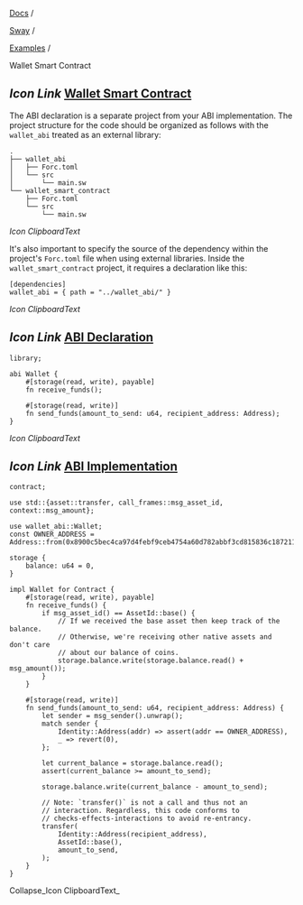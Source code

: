 [Docs](https://docs.fuel.network/) /

[Sway](https://docs.fuel.network/docs/sway/) /

[Examples](https://docs.fuel.network/docs/sway/examples/) /

Wallet Smart Contract

## _Icon Link_ [Wallet Smart Contract](https://docs.fuel.network/docs/sway/examples/wallet_smart_contract/\#wallet-smart-contract)

The ABI declaration is a separate project from your ABI implementation. The project structure for the code should be organized as follows with the `wallet_abi` treated as an external library:

```fuel_Box fuel_Box-idXKMmm-css
.
├── wallet_abi
│   ├── Forc.toml
│   └── src
│       └── main.sw
└── wallet_smart_contract
    ├── Forc.toml
    └── src
        └── main.sw
```

_Icon ClipboardText_

It's also important to specify the source of the dependency within the project's `Forc.toml` file when using external libraries. Inside the `wallet_smart_contract` project, it requires a declaration like this:

```fuel_Box fuel_Box-idXKMmm-css
[dependencies]
wallet_abi = { path = "../wallet_abi/" }
```

_Icon ClipboardText_

## _Icon Link_ [ABI Declaration](https://docs.fuel.network/docs/sway/examples/wallet_smart_contract/\#abi-declaration)

```fuel_Box fuel_Box-idXKMmm-css
library;

abi Wallet {
    #[storage(read, write), payable]
    fn receive_funds();

    #[storage(read, write)]
    fn send_funds(amount_to_send: u64, recipient_address: Address);
}
```

_Icon ClipboardText_

## _Icon Link_ [ABI Implementation](https://docs.fuel.network/docs/sway/examples/wallet_smart_contract/\#abi-implementation)

```fuel_Box fuel_Box-idXKMmm-css
contract;

use std::{asset::transfer, call_frames::msg_asset_id, context::msg_amount};

use wallet_abi::Wallet;
const OWNER_ADDRESS = Address::from(0x8900c5bec4ca97d4febf9ceb4754a60d782abbf3cd815836c1872116f203f861);

storage {
    balance: u64 = 0,
}

impl Wallet for Contract {
    #[storage(read, write), payable]
    fn receive_funds() {
        if msg_asset_id() == AssetId::base() {
            // If we received the base asset then keep track of the balance.
            // Otherwise, we're receiving other native assets and don't care
            // about our balance of coins.
            storage.balance.write(storage.balance.read() + msg_amount());
        }
    }

    #[storage(read, write)]
    fn send_funds(amount_to_send: u64, recipient_address: Address) {
        let sender = msg_sender().unwrap();
        match sender {
            Identity::Address(addr) => assert(addr == OWNER_ADDRESS),
            _ => revert(0),
        };

        let current_balance = storage.balance.read();
        assert(current_balance >= amount_to_send);

        storage.balance.write(current_balance - amount_to_send);

        // Note: `transfer()` is not a call and thus not an
        // interaction. Regardless, this code conforms to
        // checks-effects-interactions to avoid re-entrancy.
        transfer(
            Identity::Address(recipient_address),
            AssetId::base(),
            amount_to_send,
        );
    }
}
```

Collapse_Icon ClipboardText_